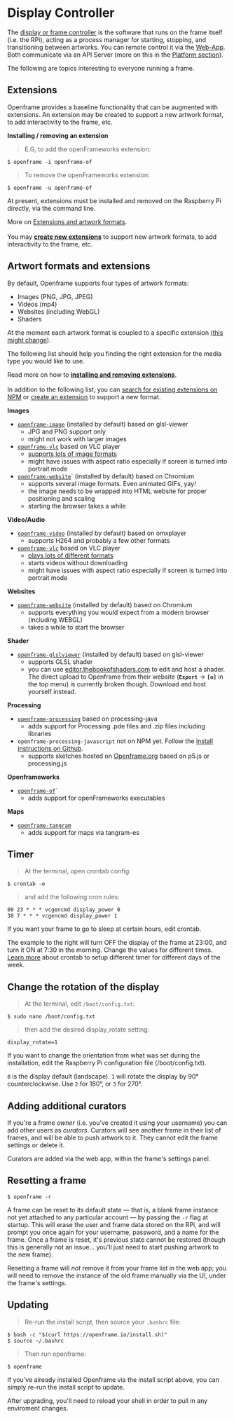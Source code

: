 # Display Controller

The [display or frame controller](https://github.com/OpenframeProject/Openframe) is the software that runs on the frame itself (i.e. the RPi), acting as a process manager for starting, stopping, and transitioning between artworks. You can remote control it via the [Web-App](https://openframe.io/stream). Both communicate via an API Server (more on this in the [Platform section](#platform)).

The following are topics interesting to everyone running a frame.

## Extensions

Openframe provides a baseline functionality that can be augmented with extensions. An extension may be created to support a new artwork format, to add interactivity to the frame, etc.

**Installing / removing an extension**

> E.G, to add the openFrameworks extension:

```terminal
$ openframe -i openframe-of
```

> To remove the openFrameworks extension:

```terminal
$ openframe -u openframe-of
```

At present, extensions must be installed and removed on the Raspberry Pi directly, via the command line.

<aside class="info">
  More on <a href="#artwort-formats-and-extensions">Extensions and artwork formats</a>.<br>
  <br>
  You may <a style="font-weight: bold" href="#creating-an-extension">create new extensions</a> to support new artwork formats, to add interactivity to the frame, etc.
</aside>


## Artwort formats and extensions

By default, Openframe supports four types of artwork formats:

* Images (PNG, JPG, JPEG)
* Videos (mp4)
* Websites (including WebGL)
* Shaders

At the moment each artwork format is coupled to a specific extension ([this might change](https://github.com/OpenframeProject/Openframe/issues/68)). 

The following list should help you finding the right extension for the media type you would like to use. 

<aside class="info">
  Read more on how to <a style="font-weight: bold;" href="#extensions">installing and removing extensions</a>.<br>
  <br>
  In addition to the following list, you can <a href="https://npmsearch.com/?q=openframe-extension">search for existing extensions on NPM</a> or <a href="#creating-an-extension">create an extension</a> to support a new format.
</aside>


**Images**

- [`openframe-image`](https://www.npmjs.com/package/openframe-image) (installed by default) based on glsl-viewer
    - JPG and PNG support only
    - might not work with larger images
- [`openframe-vlc`](https://www.npmjs.com/package/openframe-vlc) based on VLC player
    - [supports lots of image formats](https://wiki.videolan.org/Image/)
    - might have issues with aspect ratio especially if screen is turned into portrait mode
- [`openframe-website`](https://www.npmjs.com/package/openframe-website)` (installed by default) based on Chromium
    - supports several image formats. Even animated GIFs, yay!
    - the image needs to be wrapped into HTML website for proper positioning and scaling 
    - starting the browser takes a while

**Video/Audio**

- [`openframe-video`](https://www.npmjs.com/package/openframe-video) (installed by default) based on omxplayer
    - supports H264 and probably a few other formats
- [`openframe-vlc`](https://www.npmjs.com/package/openframe-vlc) based on VLC player 
    - [plays lots of different formats](https://wiki.videolan.org/VLC_Features_Formats/)
    - starts videos without downloading
    - might have issues with aspect ratio especially if screen is turned into portrait mode

**Websites**

- [`openframe-website`](https://www.npmjs.com/package/openframe-website) (installed by default) based on Chromium
    - supports everything you would expect from a modern browser (including WEBGL)
    - takes a while to start the browser

**Shader**

- [`openframe-glslviewer`](http://npmjs.com/package/openframe-glslviewer) (installed by default) based on glsl-viewer
    - supports GLSL shader
    - you can use [editor.thebookofshaders.com](http://editor.thebookofshaders.com/) to edit and host a shader. The direct upload to Openframe from their website (**`Export`** -> **`[o]`** in the top menu) is currently broken though. Download and host yourself instead.

**Processing**

- [`openframe-processing`](https://www.npmjs.com/package/openframe-processing) based on processing-java
    - adds support for Processing .pde files and .zip files including libraries
- `openframe-processing-javascript` not on NPM yet. Follow the [install instructions on Github](https://github.com/jvolker/Openframe-Processing-JavaScript#instructions). 
    - supports sketches hosted on [Openframe.org](http://www.openframe.org) based on p5.js or processing.js

**Openframeworks**

- [`openframe-of`](https://www.npmjs.com/package/openframe-of)`
    - adds support for openFrameworks executables
    
**Maps**

- [`openframe-tangram`](https://www.npmjs.com/package/openframe-tangram) [](https://www.npmjs.com/package/openframe-tangram)
    - adds support for maps via tangram-es


## Timer

> At the terminal, open crontab config:

```terminal
$ crontab -e
```

> and add the following cron rules:

```
00 23 * * * vcgencmd display_power 0
30 7 * * * vcgencmd display_power 1
```

If you want your frame to go to sleep at certain hours, edit crontab.

The example to the right will turn OFF the display of the frame at 23:00, and turn it ON at 7:30 in the morning. Change the values for different times. [Learn more](http://www.adminschoice.com/crontab-quick-reference) about crontab to setup different timer for different days of the week.

## Change the rotation of the display

> At the terminal, edit `/boot/config.txt`:

```terminal
$ sudo nano /boot/config.txt
```

> then add the desired display_rotate setting:

```terminal
display_rotate=1
```

If you want to change the orientation from what was set during the installation, edit the Raspberry Pi configuration file (/boot/config.txt).

`0` is the display default (landscape). `1` will rotate the display by 90° counterclockwise. Use `2` for 180°, or `3` for 270°.

## Adding additional curators

If you're a frame *owner* (i.e. you've created it using your username) you can add other users as *curators*. Curators will see another frame in their list of frames, and will be able to push artwork to it. They cannot edit the frame settings or delete it.

Curators are added via the web app, within the frame's settings panel.


## Resetting a frame

```terminal
$ openframe -r
```

A frame can be reset to its default state — that is, a blank frame instance not yet attached to any particular account — by passing the `-r` flag at startup. This will erase the user and frame data stored on the RPi, and will prompt you once again for your username, password, and a name for the frame. Once a frame is reset, it's previous state cannot be restored (though this is generally not an issue... you'll just need to start pushing artwork to the new frame).

Resetting a frame will _not_ remove it from your frame list in the web app; you will need to remove the instance of the old frame manually via the UI, under the frame's settings.





## Updating

> Re-run the install script, then source your `.bashrc` file:

```terminal
$ bash -c "$(curl https://openframe.io/install.sh)"
$ source ~/.bashrc
```

> Then run openframe:

```terminal
$ openframe
```

If you've already installed Openframe via the install script above, you can simply re-run the install script to update.

After upgrading, you'll need to reload your shell in order to pull in any enviroment changes.